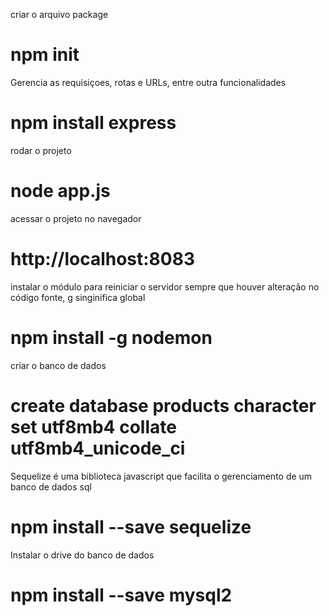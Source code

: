 criar o arquivo package 
# npm init 

Gerencia as requisiçoes, rotas e URLs, entre outra funcionalidades
# npm install express

rodar o projeto
# node app.js 

acessar o projeto no navegador 
# http://localhost:8083

instalar o módulo para reiniciar o servidor sempre que houver alteração no código fonte, g singinifica global
# npm  install -g nodemon

criar o banco de dados 
# create database products character set utf8mb4 collate utf8mb4_unicode_ci

Sequelize é uma biblioteca javascript que facilita o gerenciamento de um banco de dados sql
# npm install --save sequelize

Instalar o drive do banco de dados 
# npm install --save mysql2
